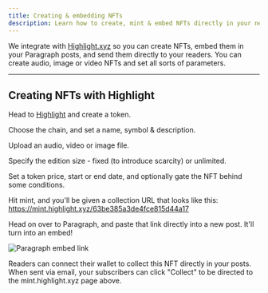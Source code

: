 ```yaml
---
title: Creating & embedding NFTs
description: Learn how to create, mint & embed NFTs directly in your newsletter.
---
```


We integrate with [Highlight.xyz](https://tools.highlight.xyz) so you can create NFTs, embed them in your Paragraph posts, and send them directly to your readers. You can create audio, image or video NFTs and set all sorts of parameters.

---

## Creating NFTs with Highlight

Head to [Highlight](https://tools.highlight.xyz) and create a token.

Choose the chain, and set a name, symbol & description.

Upload an audio, video or image file.

Specify the edition size - fixed (to introduce scarcity) or unlimited.

Set a token price, start or end date, and optionally gate the NFT behind some conditions.

Hit mint, and you'll be given a collection URL that looks like this: https://mint.highlight.xyz/63be385a3de4fce815d44a17

Head on over to Paragraph, and paste that link directly into a new post. It'll turn into an embed!

![Paragraph embed link](/img/highlight_embed.png)

Readers can connect their wallet to collect this NFT directly in your posts. When sent via email, your subscribers can click "Collect" to be directed to the mint.highlight.xyz page above.

